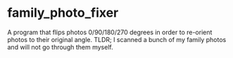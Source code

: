 # family_photo_fixer
A program that flips photos 0/90/180/270 degrees in order to re-orient photos to their original angle. TLDR; I scanned a bunch of my family photos and will not go through them myself. 
